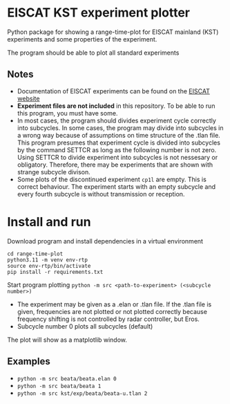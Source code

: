 # EISCAT KST experiment plotter

Python package for showing a range-time-plot for EISCAT mainland (KST) experiments and some properties of the experiment.

The program should be able to plot all standard experiments

## Notes
- Documentation of EISCAT experiments can be found on the [EISCAT website](https://eiscat.se/scientist/schedule/experiments/)
- **Experiment files are not included** in this repository. To be able to run this program, you must have some. 
- In most cases, the program should divides experiment cycle correctly into subcycles. In some cases, the program may divide into subcycles in a wrong way because of assumptions on time structure of the .tlan file. This program presumes that experiment cycle is divided into subcycles by the command SETTCR as long as the following number is not zero. Using SETTCR to divide experiment into subcycles is not nessesary or obligatory. Therefore, there may be experiments that are shown with strange subcycle divison.
- Some plots of the discontinued experiment `cp1l` are empty. This is correct behaviour. The experiment starts with an empty subcycle and every fourth subcycle is without transmission or reception. 


# Install and run
Download program and install dependencies in a virtual environment
```git clone git@github.com:jsatuit/range-time-plot.git
cd range-time-plot
python3.11 -m venv env-rtp
source env-rtp/bin/activate
pip install -r requirements.txt
```
Start program plotting
`python -m src <path-to-experiment> (<subcycle number>)`

- The experiment may be given as a .elan or .tlan file. If the .tlan file is given, frequencies are not plotted or not plotted correctly because frequency shifting is not controlled by radar controller, but Eros.
- Subcycle number 0 plots all subcycles (default)

The plot will show as a matplotlib window.

## Examples

- `python -m src beata/beata.elan 0`
- `python -m src beata/beata 1`
- `python -m src kst/exp/beata/beata-u.tlan 2`

